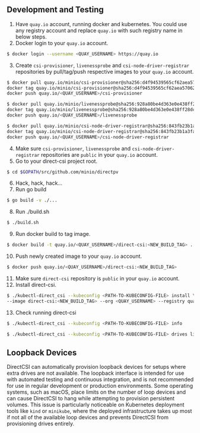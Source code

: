 ## Development and Testing
1. Have `quay.io` account, running docker and kubernetes. You could use any registry account and replace `quay.io` with such registry name in below steps.
2. Docker login to your `quay.io` account.
```bash
$ docker login --username <QUAY_USERNAME> https://quay.io
```
3. Create `csi-provisioner`, `livenessprobe` and `csi-node-driver-registrar` repositories by pull/tag/push respective images to your `quay.io` account.
```bash
$ docker pull quay.io/minio/csi-provisioner@sha256:d4f94539565cf62aea57062b6a42c5156337003133fd3f51b93df9a789e69840 && \
docker tag quay.io/minio/csi-provisioner@sha256:d4f94539565cf62aea57062b6a42c5156337003133fd3f51b93df9a789e69840 quay.io/<QUAY_USERNAME>/csi-provisioner && \
docker push quay.io/<QUAY_USERNAME>/csi-provisioner

$ docker pull quay.io/minio/livenessprobe@sha256:928a80be4d363e0e438ff28dcdb00d8d674d3059c6149a8cda64ce6016a9a3f8 && \
docker tag quay.io/minio/livenessprobe@sha256:928a80be4d363e0e438ff28dcdb00d8d674d3059c6149a8cda64ce6016a9a3f8 quay.io/<QUAY_USERNAME>/livenessprobe && \
docker push quay.io/<QUAY_USERNAME>/livenessprobe

$ docker pull quay.io/minio/csi-node-driver-registrar@sha256:843fb23b1a3fa1de986378b0b8c08c35f8e62499d386de8ec57801fd029afe6d && \
docker tag quay.io/minio/csi-node-driver-registrar@sha256:843fb23b1a3fa1de986378b0b8c08c35f8e62499d386de8ec57801fd029afe6d quay.io/<QUAY_USERNAME>/csi-node-driver-registrar && \
docker push quay.io/<QUAY_USERNAME>/csi-node-driver-registrar
```
4. Make sure `csi-provisioner`, `livenessprobe` and `csi-node-driver-registrar` repositories are `public` in your `quay.io` account.
5. Go to your direct-csi project root.
```bash
$ cd $GOPATH/src/github.com/minio/directpv
```
6. Hack, hack, hack...
7. Run go build
```bash
$ go build -v ./...
```
8. Run ./build.sh
```bash
$ ./build.sh
```
9. Run docker build to tag image.
```bash
$ docker build -t quay.io/<QUAY_USERNAME>/direct-csi:<NEW_BUILD_TAG> .
```
10. Push newly created image to your `quay.io` account.
```bash
$ docker push quay.io/<QUAY_USERNAME>/direct-csi:<NEW_BUILD_TAG>
```
11. Make sure `direct-csi` repository is `public` in your `quay.io` account.
12. Install direct-csi.
```bash
$ ./kubectl-direct_csi --kubeconfig <PATH-TO-KUBECONFIG-FILE> install \
--image direct-csi:<NEW_BUILD_TAG> --org <QUAY_USERNAME> --registry quay.io
```
13. Check running direct-csi
```bash
$ ./kubectl-direct_csi --kubeconfig <PATH-TO-KUBECONFIG-FILE> info

$ ./kubectl-direct_csi --kubeconfig <PATH-TO-KUBECONFIG-FILE> drives list
```

## Loopback Devices

DirectCSI can automatically provision loopback devices for setups where extra drives are not available. The loopback interface is intended for use with automated testing and continuous integration, and is not recommended for use in regular development or production environments. Some operating systems, such as macOS, place limits on the number of loop devices and can cause DirectCSI to hang while attempting to provision persistent volumes. This issue is particularly noticeable on Kubernetes deployment tools like `kind` or `minikube`, where the deployed infrastructure takes up most if not all of the available loop devices and prevents DirectCSI from provisioning drives entirely.

